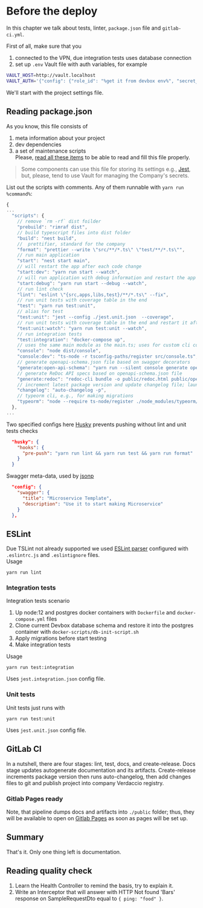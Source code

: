 # Before the deploy

In this chapter we talk about tests, linter, `package.json` file and `gitlab-ci.yml`.

First of all, make sure that you
1. connected to the VPN, due integration tests uses database connection
2. set up `.env` Vault file with auth variables, for example
```bash
VAULT_HOST=http://vault.localhost
VAULT_AUTH='{"config": {"role_id": "%get it from devbox env%", "secret_id": "%get it from devbox env%"}}'
```

We'll start with the project settings file.

## Reading package.json
As you know, this file consists of
1. meta information about your project
2. dev dependencies  
3. a set of maintenance scripts  
Please, [read all these items](https://classic.yarnpkg.com/en/docs/package-json/) to be able to read and fill this file properly.

> Some components can use this file for storing its settings e.g., [Jest](https://jestjs.io/docs/en/configuration), but, please, tend to use Vault for managing the Company's secrets. 

List out the scripts with comments. Any of them runnable with `yarn run %command%`:

```js
{
...
  "scripts": {
    // remove `rm -rf` dist foilder
    "prebuild": "rimraf dist", 
    // build typescript files into dist folder
    "build": "nest build",  
    //  prettifier, standard for the company
    "format": "prettier --write \"src/**/*.ts\" \"test/**/*.ts\"",
    // run main application 
    "start": "nest start main", 
    // will restart the app after each code change
    "start:dev": "yarn run start --watch", 
    // will run application with debug information and restart the app after each code change
    "start:debug": "yarn run start --debug --watch", 
    // run lint check
    "lint": "eslint \"{src,apps,libs,test}/**/*.ts\" --fix",
    // run unit tests with coverage table in the end 
    "test": "yarn run test:unit", 
    // alias for test
    "test:unit": "jest --config ./jest.unit.json  --coverage",
    // run unit tests with coverage table in the end and restart it after each code change 
    "test:unit:watch": "yarn run test:unit --watch",
    // run integration tests 
    "test:integration": "docker-compose up",
    // uses the same main module as the main.ts; uses for custom cli commands 
    "console": "node dist/console",
    "console:dev": "ts-node -r tsconfig-paths/register src/console.ts",
    // generate openapi-schema.json file based on swagger decorators 
    "generate:open-api-schema": "yarn run --silent console generate open-api-schema > public/openapi-schema.json", 
    // generate ReDoc API specs based on openapi-schema.json file
    "generate:redoc": "redoc-cli bundle -o public/redoc.html public/openapi-schema.json",  
    // increment latest package version and update changelog file; launches by CI/CD before release
    "changelog": "auto-changelog -p",
    // typeorm cli, e.g., for making migrations 
    "typeorm": "node --require ts-node/register ./node_modules/typeorm/cli.js --config src/config/postgres.config.ts"
  },
...
 ```
Two specified configs here
[Husky](https://www.npmjs.com/package/husky) prevents pushing without lint and unit tests checks
```json
  "husky": {
    "hooks": {
      "pre-push": "yarn run lint && yarn run test && yarn run format" 
    }
  }
```
Swagger meta-data, used by [jsonp](https://www.npmjs.com/package/jsonp)
```json
  "config": {
    "swagger": {
      "title": "Microservice Template",
      "description": "Use it to start making Microservice"
    }
  },
```


## ESLint
Due TSLint not already supported we used [ESLint parser](https://github.com/typescript-eslint/typescript-eslint) configured with `.eslintrc.js` and `.eslintignore` files.   
Usage
```
yarn run lint
```

### Integration tests
Integration tests scenario 
1. Up node:12 and postgres docker containers with `Dockerfile` and `docker-compose.yml` files 
2. Clone current Devbox database schema and restore it into the postgres container with `docker-scripts/db-init-script.sh`
2. Apply migrations before start testing
4. Make integration tests 

Usage
```
yarn run test:integration
```

Uses `jest.integration.json` config file.

### Unit tests
Unit tests just runs with
```
yarn run test:unit
```
Uses `jest.unit.json` config file.


## GitLab CI
In a nutshell, there are four stages: lint, test, docs, and create-release. Docs stage updates autogenerate documentation and its artifacts.
Create-release increments package version then runs auto-changelog, then add changes files to git and publish project into company Verdaccio registry.

### Gitlab Pages ready
Note, that pipeline dumps docs and artifacts into `./public` folder; thus, they will be available to open on [Gitlab Pages](https://docs.gitlab.com/ee/user/project/pages/) as soon as pages will be set up. 

## Summary
That's it. Only one thing left is documentation. 

## Reading quality check
1. Learn the Health Controller to remind the basis, try to explain it.
2. Write an Interceptor that will answer with HTTP Not found 'Bars' response on SampleRequestDto equal to `{ ping: "food" }`. 